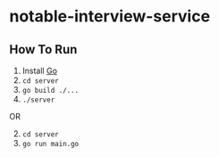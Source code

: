 # notable-interview-service

## How To Run

1. Install [Go](https://go.dev/doc/install)
2. `cd server`
3. `go build ./...`
4. `./server`

OR

2. `cd server`
3. `go run main.go`

